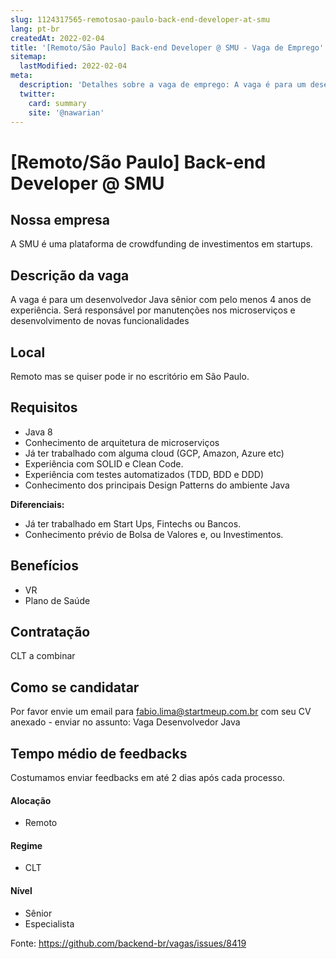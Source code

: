 ```yaml
---
slug: 1124317565-remotosao-paulo-back-end-developer-at-smu
lang: pt-br
createdAt: 2022-02-04
title: '[Remoto/São Paulo] Back-end Developer @ SMU - Vaga de Emprego'
sitemap:
  lastModified: 2022-02-04
meta:
  description: 'Detalhes sobre a vaga de emprego: A vaga é para um desenvolvedor Java sênior com pelo menos 4 anos de experiência. Será responsável por manutenções nos microserviços e desenvolvimento de novas funcionalidades'
  twitter:
    card: summary
    site: '@nawarian'
---
```


# [Remoto/São Paulo] Back-end Developer @ SMU

<!-- 
==================================================
POR FAVOR, SÓ POSTE SE A VAGA FOR PARA BACK-END!

Não faça distinção de gênero no título da vaga.

Use: "Back-End Developer" ao invés de 
"Desenvolvedor Back-End" \o/

Exemplo: `[São Paulo] Back-End Developer @ NOME DA EMPRESA`
==================================================
-->
<!--
==================================================
Caso a vaga for remoto durante a pandemia deixar a linha abaixo
==================================================
-->

## Nossa empresa
A SMU é uma plataforma  de crowdfunding de investimentos em startups.

## Descrição da vaga
A vaga é para um desenvolvedor Java sênior com pelo menos 4 anos de experiência.
Será responsável por manutenções nos microserviços e desenvolvimento de novas funcionalidades

## Local

Remoto mas se quiser pode ir no escritório em São Paulo.

## Requisitos
- Java 8
- Conhecimento de arquitetura de microserviços
- Já ter trabalhado com alguma cloud (GCP, Amazon, Azure etc)
- Experiência com SOLID e Clean Code.
- Experiência com testes automatizados (TDD, BDD e DDD)
- Conhecimento dos principais Design Patterns do ambiente Java

**Diferenciais:**
- Já ter trabalhado em Start Ups, Fintechs ou Bancos.
- Conhecimento prévio de Bolsa de Valores e, ou Investimentos.

## Benefícios
- VR
- Plano de Saúde

## Contratação

CLT a combinar

## Como se candidatar

Por favor envie um email para fabio.lima@startmeup.com.br com seu CV anexado - enviar no assunto: Vaga Desenvolvedor Java

## Tempo médio de feedbacks

Costumamos enviar feedbacks em até 2 dias após cada processo.


#### Alocação
- Remoto

#### Regime
- CLT


#### Nível
- Sênior
- Especialista




Fonte: https://github.com/backend-br/vagas/issues/8419